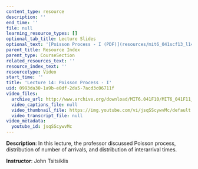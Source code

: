 ```yaml
---
content_type: resource
description: ''
end_time: ''
file: null
learning_resource_types: []
optional_tab_title: Lecture Slides
optional_text: '[Poisson Process - I (PDF)](resources/mit6_041scf13_l14)'
parent_title: Resource Index
parent_type: CourseSection
related_resources_text: ''
resource_index_text: ''
resourcetype: Video
start_time: ''
title: 'Lecture 14: Poisson Process - I'
uid: 0993da30-1a9b-e0df-2da5-7acd3c06711f
video_files:
  archive_url: http://www.archive.org/download/MIT6.041F10/MIT6_041F11_lec14_300k.mp4
  video_captions_file: null
  video_thumbnail_file: https://img.youtube.com/vi/jsqSScywvMc/default.jpg
  video_transcript_file: null
video_metadata:
  youtube_id: jsqSScywvMc
---
```


**Description**: In this lecture, the professor discussed Poisson process, distribution of number of arrivals, and distribution of interarrival times.

**Instructor**: John Tsitsiklis